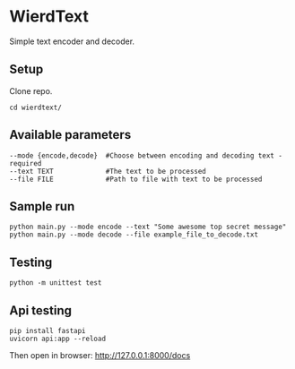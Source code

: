 # WierdText
Simple text encoder and decoder.

## Setup
Clone repo.

    cd wierdtext/

## Available parameters

    --mode {encode,decode}  #Choose between encoding and decoding text - required
    --text TEXT             #The text to be processed
    --file FILE             #Path to file with text to be processed

## Sample run

    python main.py --mode encode --text "Some awesome top secret message"
    python main.py --mode decode --file example_file_to_decode.txt 

## Testing

    python -m unittest test

## Api testing

    pip install fastapi
    uvicorn api:app --reload

Then open in browser: http://127.0.0.1:8000/docs